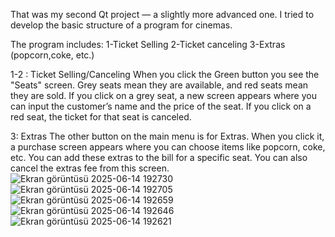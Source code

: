 That was my second Qt project — a slightly more advanced one.
I tried to develop the basic structure of a program for cinemas.

The program includes:
1-Ticket Selling
2-Ticket canceling
3-Extras (popcorn,coke, etc.)

1-2 : Ticket Selling/Canceling
When you click the Green button you see the "Seats" screen. 
Grey seats mean they are available, and red seats mean they are sold.
If you click on a grey seat, a new screen appears where you can input the customer’s name and the price of the seat.
If you click on a red seat, the ticket for that seat is canceled.

3: Extras
The other button on the main menu is for Extras. 
When you click it, a purchase screen appears where you can choose items like popcorn, coke, etc.
You can add these extras to the bill for a specific seat.
You can also cancel the extras fee from this screen.
![Ekran görüntüsü 2025-06-14 192730](https://github.com/user-attachments/assets/22e8cd0a-6e99-4b8f-a89e-db005bb9e5a8)
![Ekran görüntüsü 2025-06-14 192705](https://github.com/user-attachments/assets/13489fb1-51de-49e7-b830-46697e6abd3b)
![Ekran görüntüsü 2025-06-14 192659](https://github.com/user-attachments/assets/ccc0f9bd-4c76-4f07-a0c8-d590ab77ddcf)
![Ekran görüntüsü 2025-06-14 192646](https://github.com/user-attachments/assets/78aea610-94e1-4163-9aa7-22d1e9016677)
![Ekran görüntüsü 2025-06-14 192621](https://github.com/user-attachments/assets/1a8ed1e9-d0ca-4b5b-8357-602c8f9a6353)
